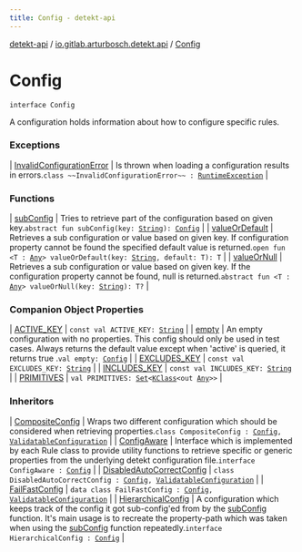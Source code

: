 ```yaml
---
title: Config - detekt-api
---
```


[detekt-api](../../index.html) / [io.gitlab.arturbosch.detekt.api](../index.html) / [Config](./index.html)

# Config

`interface Config`

A configuration holds information about how to configure specific rules.

### Exceptions

| [InvalidConfigurationError](-invalid-configuration-error/index.html) | Is thrown when loading a configuration results in errors.`class ~~InvalidConfigurationError~~ : `[`RuntimeException`](https://kotlinlang.org/api/latest/jvm/stdlib/kotlin/-runtime-exception/index.html) |

### Functions

| [subConfig](sub-config.html) | Tries to retrieve part of the configuration based on given key.`abstract fun subConfig(key: `[`String`](https://kotlinlang.org/api/latest/jvm/stdlib/kotlin/-string/index.html)`): `[`Config`](./index.html) |
| [valueOrDefault](value-or-default.html) | Retrieves a sub configuration or value based on given key. If configuration property cannot be found the specified default value is returned.`open fun <T : `[`Any`](https://kotlinlang.org/api/latest/jvm/stdlib/kotlin/-any/index.html)`> valueOrDefault(key: `[`String`](https://kotlinlang.org/api/latest/jvm/stdlib/kotlin/-string/index.html)`, default: T): T` |
| [valueOrNull](value-or-null.html) | Retrieves a sub configuration or value based on given key. If the configuration property cannot be found, null is returned.`abstract fun <T : `[`Any`](https://kotlinlang.org/api/latest/jvm/stdlib/kotlin/-any/index.html)`> valueOrNull(key: `[`String`](https://kotlinlang.org/api/latest/jvm/stdlib/kotlin/-string/index.html)`): T?` |

### Companion Object Properties

| [ACTIVE_KEY](-a-c-t-i-v-e_-k-e-y.html) | `const val ACTIVE_KEY: `[`String`](https://kotlinlang.org/api/latest/jvm/stdlib/kotlin/-string/index.html) |
| [empty](empty.html) | An empty configuration with no properties. This config should only be used in test cases. Always returns the default value except when 'active' is queried, it returns true .`val empty: `[`Config`](./index.html) |
| [EXCLUDES_KEY](-e-x-c-l-u-d-e-s_-k-e-y.html) | `const val EXCLUDES_KEY: `[`String`](https://kotlinlang.org/api/latest/jvm/stdlib/kotlin/-string/index.html) |
| [INCLUDES_KEY](-i-n-c-l-u-d-e-s_-k-e-y.html) | `const val INCLUDES_KEY: `[`String`](https://kotlinlang.org/api/latest/jvm/stdlib/kotlin/-string/index.html) |
| [PRIMITIVES](-p-r-i-m-i-t-i-v-e-s.html) | `val PRIMITIVES: `[`Set`](https://kotlinlang.org/api/latest/jvm/stdlib/kotlin.collections/-set/index.html)`<`[`KClass`](https://kotlinlang.org/api/latest/jvm/stdlib/kotlin.reflect/-k-class/index.html)`<out `[`Any`](https://kotlinlang.org/api/latest/jvm/stdlib/kotlin/-any/index.html)`>>` |

### Inheritors

| [CompositeConfig](../../io.gitlab.arturbosch.detekt.api.internal/-composite-config/index.html) | Wraps two different configuration which should be considered when retrieving properties.`class CompositeConfig : `[`Config`](./index.html)`, `[`ValidatableConfiguration`](../../io.gitlab.arturbosch.detekt.api.internal/-validatable-configuration/index.html) |
| [ConfigAware](../-config-aware/index.html) | Interface which is implemented by each Rule class to provide utility functions to retrieve specific or generic properties from the underlying detekt configuration file.`interface ConfigAware : `[`Config`](./index.html) |
| [DisabledAutoCorrectConfig](../../io.gitlab.arturbosch.detekt.api.internal/-disabled-auto-correct-config/index.html) | `class DisabledAutoCorrectConfig : `[`Config`](./index.html)`, `[`ValidatableConfiguration`](../../io.gitlab.arturbosch.detekt.api.internal/-validatable-configuration/index.html) |
| [FailFastConfig](../../io.gitlab.arturbosch.detekt.api.internal/-fail-fast-config/index.html) | `data class FailFastConfig : `[`Config`](./index.html)`, `[`ValidatableConfiguration`](../../io.gitlab.arturbosch.detekt.api.internal/-validatable-configuration/index.html) |
| [HierarchicalConfig](../-hierarchical-config/index.html) | A configuration which keeps track of the config it got sub-config'ed from by the [subConfig](sub-config.html) function. It's main usage is to recreate the property-path which was taken when using the [subConfig](sub-config.html) function repeatedly.`interface HierarchicalConfig : `[`Config`](./index.html) |

